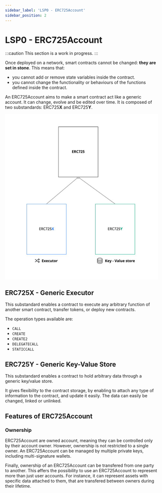 ```yaml
---
sidebar_label: 'LSP0 - ERC725Account'
sidebar_position: 2
---
```


# LSP0 - ERC725Account

:::caution This section is a work in progress.
:::

Once deployed on a network, smart contracts cannot be changed: **they are set in stone**. This means that:

- you cannot add or remove state variables inside the contract.
- you cannot change the functionality or behaviours of the functions defined inside the contract.

An ERC725Account aims to make a smart contract act like a generic account. It can change, evolve and be edited over time. It is composed of two substandards: ERC725**X** and ERC725**Y**.

![](img/erc725.jpg)

## ERC725X - Generic Executor

This substandard enables a contract to execute any arbitrary function of another smart contract, transfer tokens, or deploy new contracts.

The operation types available are:

- `CALL`
- `CREATE`
- `CREATE2`
- `DELEGATECALL`
- `STATICCALL`

## ERC725Y - Generic Key-Value Store

This substandard enables a contract to hold arbitrary data through a generic key/value store.

It gives flexibility to the contract storage, by enabling to attach any type of information to the contract, and update it easily. The data can easily be changed, linked or unlinked.

## Features of ERC725Account

### Ownership

ERC725Account are owned account, meaning they can be controlled only by their account owner.
However, ownership is not restricted to a single owner. An ERC725Account can be managed by multiple private keys, including multi-signature wallets.

Finally, ownership of an ERC725Account can be transfered from one party to another. This øffers the possibility to use an ERC725Account to represent more than just user accounts. For instance, it can represent assets with specific data attached to them, that are transfered between owners during their lifetime.
